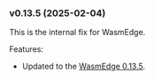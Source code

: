 ### v0.13.5 (2025-02-04)

This is the internal fix for WasmEdge.

Features:

* Updated to the [WasmEdge 0.13.5](https://github.com/WasmEdge/WasmEdge/releases/tag/0.13.5).
